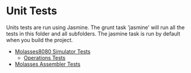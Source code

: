 Unit Tests
==========
Units tests are run using Jasmine. The grunt task 'jasmine' will run all the tests
in this folder and all subfolders. The jasmine task is run by default when you
build the project.


- [Molasses8080 Simulator Tests](Molasses8080) 
  - [Operations Tests](Molasses8080/instructions)
- [Molasses Assembler Tests](MolassesASM) 
